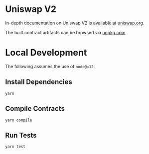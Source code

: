 # Uniswap V2
In-depth documentation on Uniswap V2 is available at [uniswap.org](https://uniswap.org/docs).

The built contract artifacts can be browsed via [unpkg.com](https://unpkg.com/browse/@lootswap/core@latest/).

# Local Development

The following assumes the use of `node@=12`.

## Install Dependencies

`yarn`

## Compile Contracts

`yarn compile`

## Run Tests

`yarn test`
